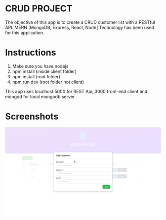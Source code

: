 # CRUD PROJECT

The objective of this app is to create a CRUD customer list with a RESTful API. MERN [MongoDB, Express, React, Node] Technology has been used for this application.

# Instructions

1) Make sure you have nodejs
2) npm install (inside client folder)
3) npm install (root folder)
4) npm run dev (root folder not client)

This app uses localhost:5000 for REST Api, 3000 front-end client and mongod for local mongodb server.

# Screenshots 
<img src="./ScreenShots/Add Customer.png">